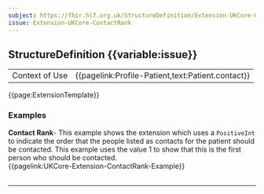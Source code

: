```yaml
---
subject: https://fhir.hl7.org.uk/StructureDefinition/Extension-UKCore-ContactRank
issue: Extension-UKCore-ContactRank
---
```

## StructureDefinition {{variable:issue}}

<table id="addToTranspose">
<tr><td>Context of Use</td>
<td>{{pagelink:Profile-Patient,text:Patient.contact}}</td>
</tr>
</table>

{{page:ExtensionTemplate}}

<div id="Examples" class="tabcontent">
  <h3>Examples</h3>
  <b>Contact Rank</b>- This example shows the extension which uses a <code>PositiveInt</code> to indicate the order that the people listed as contacts for the patient should be contacted. This example uses the value 1 to show that this is the first person who should be contacted.<br>
{{pagelink:UKCore-Extension-ContactRank-Example}}
<br><br>
</div>

---